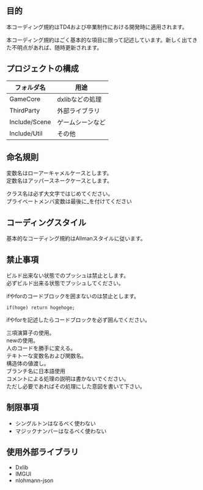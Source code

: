 ## 目的

本コーディング規約はTD4および卒業制作における開発時に適用されます。

本コーディング規約はごく基本的な項目に限って記述しています。新しく出てきた不明点があれば、随時更新されます。

## プロジェクトの構成

| フォルダ名 | 用途 |
|-----------|-----------|
| GameCore      | dxlibなどの処理 |
| ThirdParty      | 外部ライブラリ |
| Include/Scene      | ゲームシーンなど |
| Include/Util      | その他 |


## 命名規則

変数名はローアーキャメルケースとします。  
定数名はアッパースネークケースとします。

クラス名は必ず大文字ではじめてください。  
プライベートメンバ変数は最後に_を付けてください

## コーディングスタイル

基本的なコーディング規約はAllmanスタイルに従います。

## 禁止事項

ビルド出来ない状態でのプッシュは禁止とします。  
必ずビルド出来る状態でプッシュしてください。  
  
ifやforのコードブロックを囲まないのは禁止とします。
```
if(hoge) return hogehoge;
```
ifやforを記述したらコードブロックを必ず囲んでください。

三項演算子の使用。  
newの使用。  
人のコードを勝手に変える。  
テキトーな変数名および関数名。  
構造体の値渡し。  
ブランチ名に日本語使用  
コメントによる処理の説明は書かないでください。  
ただし必要であればその処理にした意図を書いて下さい。

## 制限事項

- シングルトンはなるべく使わない
- マジックナンバーはなるべく使わない

## 使用外部ライブラリ
- Dxlib
- IMGUI
- nlohmann-json
